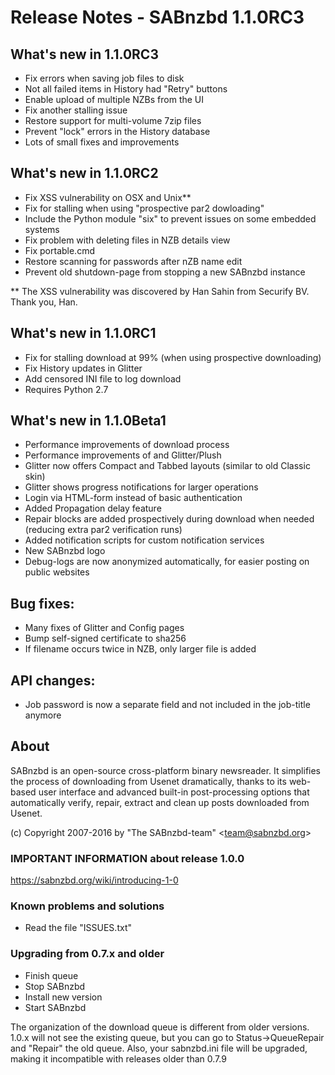 Release Notes  -  SABnzbd 1.1.0RC3
==================================

## What's new in 1.1.0RC3
- Fix errors when saving job files to disk
- Not all failed items in History had "Retry" buttons
- Enable upload of multiple NZBs from the UI
- Fix another stalling issue
- Restore support for multi-volume 7zip files
- Prevent "lock" errors in the History database
- Lots of small fixes and improvements


## What's new in 1.1.0RC2
- Fix XSS vulnerability on OSX and Unix**
- Fix for stalling when using "prospective par2 dowloading"
- Include the Python module "six" to prevent issues on some embedded systems
- Fix problem with deleting files in NZB details view
- Fix portable.cmd
- Restore scanning for passwords after nZB name edit
- Prevent old shutdown-page from stopping a new SABnzbd instance

** The XSS vulnerability was discovered by Han Sahin from Securify BV.
Thank you, Han.

## What's new in 1.1.0RC1
- Fix for stalling download at 99% (when using prospective downloading)
- Fix History updates in Glitter
- Add censored INI file to log download
- Requires Python 2.7


## What's new in 1.1.0Beta1
- Performance improvements of download process
- Performance improvements of and Glitter/Plush
- Glitter now offers Compact and Tabbed layouts (similar to old Classic skin)
- Glitter shows progress notifications for larger operations
- Login via HTML-form instead of basic authentication
- Added Propagation delay feature
- Repair blocks are added prospectively during download when needed (reducing extra par2 verification runs)
- Added notification scripts for custom notification services
- New SABnzbd logo
- Debug-logs are now anonymized automatically, for easier posting on public websites

## Bug fixes:
- Many fixes of Glitter and Config pages
- Bump self-signed certificate to sha256
- If filename occurs twice in NZB, only larger file is added

## API changes:
- Job password is now a separate field and not included in the job-title anymore


## About
  SABnzbd is an open-source cross-platform binary newsreader.
  It simplifies the process of downloading from Usenet dramatically,
  thanks to its web-based user interface and advanced
  built-in post-processing options that automatically verify, repair,
  extract and clean up posts downloaded from Usenet.

  (c) Copyright 2007-2016 by "The SABnzbd-team" \<team@sabnzbd.org\>


### IMPORTANT INFORMATION about release 1.0.0
<https://sabnzbd.org/wiki/introducing-1-0>

### Known problems and solutions
- Read the file "ISSUES.txt"

### Upgrading from 0.7.x and older
- Finish queue
- Stop SABnzbd
- Install new version
- Start SABnzbd

The organization of the download queue is different from older versions.
1.0.x will not see the existing queue, but you can go to
Status->QueueRepair and "Repair" the old queue.
Also, your sabnzbd.ini file will be upgraded, making it
incompatible with releases older than 0.7.9

